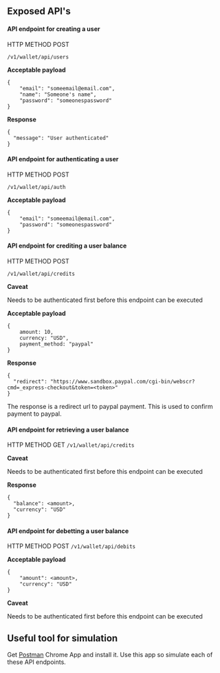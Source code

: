 ## Exposed API's

#### API endpoint for creating a user

HTTP METHOD POST

`/v1/wallet/api/users`

**Acceptable payload**

```
{
    "email": "someemail@email.com",
    "name": "Someone's name",
    "password": "someonespassword"
}
```

**Response**

```
{
  "message": "User authenticated"
}
```

#### API endpoint for authenticating a user

HTTP METHOD POST 

`/v1/wallet/api/auth`

**Acceptable payload**

```
{
    "email": "someemail@email.com",
    "password": "someonespassword"
}
```

#### API endpoint for crediting a user balance

HTTP METHOD POST 

`/v1/wallet/api/credits`

**Caveat**

Needs to be authenticated first before this endpoint can be executed

**Acceptable payload**

```
{
    amount: 10,
    currency: "USD",
    payment_method: "paypal"
}
```

**Response**

```
{
  "redirect": "https://www.sandbox.paypal.com/cgi-bin/webscr?cmd=_express-checkout&token=<token>"
}
```

The response is a redirect url to paypal payment. This is used to confirm payment to paypal.

#### API endpoint for retrieving a user balance

HTTP METHOD GET `/v1/wallet/api/credits`

**Caveat**

Needs to be authenticated first before this endpoint can be executed

**Response**

```
{
  "balance": <amount>,
  "currency": "USD"
}
```

#### API endpoint for debetting a user balance

HTTP METHOD POST `/v1/wallet/api/debits`

**Acceptable payload**

```
{
    "amount": <amount>,
    "currency": "USD"
}
```

**Caveat**

Needs to be authenticated first before this endpoint can be executed

## Useful tool for simulation
Get [Postman](https://chrome.google.com/webstore/detail/postman/fhbjgbiflinjbdggehcddcbncdddomop?hl=en) Chrome App and install it. Use this app so simulate each of these API endpoints.

